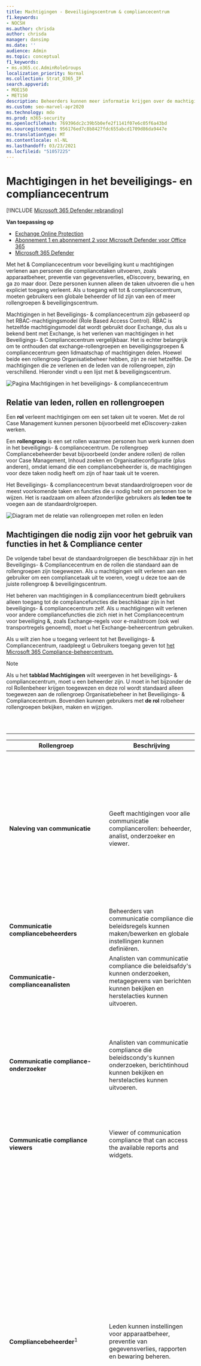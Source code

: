 ```yaml
---
title: Machtigingen - Beveiligingscentrum & compliancecentrum
f1.keywords:
- NOCSH
ms.author: chrisda
author: chrisda
manager: dansimp
ms.date: ''
audience: Admin
ms.topic: conceptual
f1_keywords:
- ms.o365.cc.AdminRoleGroups
localization_priority: Normal
ms.collection: Strat_O365_IP
search.appverid:
- MOE150
- MET150
description: Beheerders kunnen meer informatie krijgen over de machtigingen die beschikbaar zijn in het & compliancecentrum in Microsoft 365.
ms.custom: seo-marvel-apr2020
ms.technology: mdo
ms.prod: m365-security
ms.openlocfilehash: 769396dc2c39b5b0efe2f1141f07e6c05f6a43bd
ms.sourcegitcommit: 956176ed7c8b8427fdc655abcd1709d86da9447e
ms.translationtype: MT
ms.contentlocale: nl-NL
ms.lasthandoff: 03/23/2021
ms.locfileid: "51057225"
---
```

# <a name="permissions-in-the-security--compliance-center"></a>Machtigingen in het beveiligings- en compliancecentrum

[!INCLUDE [Microsoft 365 Defender rebranding](../includes/microsoft-defender-for-office.md)]

**Van toepassing op**
- [Exchange Online Protection](exchange-online-protection-overview.md)
- [Abonnement 1 en abonnement 2 voor Microsoft Defender voor Office 365](defender-for-office-365.md)
- [Microsoft 365 Defender](../defender/microsoft-365-defender.md)

Met het & Compliancecentrum voor beveiliging kunt u machtigingen verlenen aan personen die compliancetaken uitvoeren, zoals apparaatbeheer, preventie van gegevensverlies, eDiscovery, bewaring, en ga zo maar door. Deze personen kunnen alleen de taken uitvoeren die u hen expliciet toegang verleent. Als u toegang wilt tot & compliancecentrum, moeten gebruikers een globale beheerder of lid zijn van een of meer rollengroepen & beveiligingscentrum.

Machtigingen in het Beveiligings- & compliancecentrum zijn gebaseerd op het RBAC-machtigingsmodel (Role Based Access Control). RBAC is hetzelfde machtigingsmodel dat wordt gebruikt door Exchange, dus als u bekend bent met Exchange, is het verlenen van machtigingen in het Beveiligings- & Compliancecentrum vergelijkbaar. Het is echter belangrijk om te onthouden dat exchange-rollengroepen en beveiligingsgroepen & compliancecentrum geen lidmaatschap of machtigingen delen. Hoewel beide een rollengroep Organisatiebeheer hebben, zijn ze niet hetzelfde. De machtigingen die ze verlenen en de leden van de rollengroepen, zijn verschillend. Hieronder vindt u een lijst met & beveiligingscentrum.

![Pagina Machtigingen in het beveiligings- & compliancecentrum](../../media/992c20ca-e82e-497c-9c8d-6fab212deb80.png)

## <a name="relationship-of-members-roles-and-role-groups"></a>Relatie van leden, rollen en rollengroepen

Een **rol** verleent machtigingen om een set taken uit te voeren. Met de rol Case Management kunnen personen bijvoorbeeld met eDiscovery-zaken werken.

Een **rollengroep** is een set rollen waarmee personen hun werk kunnen doen in het beveiligings- & compliancecentrum. De rollengroep Compliancebeheerder bevat bijvoorbeeld (onder andere rollen) de rollen voor Case Management, Inhoud zoeken en Organisatieconfiguratie (plus anderen), omdat iemand die een compliancebeheerder is, de machtigingen voor deze taken nodig heeft om zijn of haar taak uit te voeren.

Het Beveiligings- & compliancecentrum bevat standaardrolgroepen voor de meest voorkomende taken en functies die u nodig hebt om personen toe te wijzen. Het is raadzaam om alleen afzonderlijke gebruikers als **leden toe te** voegen aan de standaardrolgroepen.

![Diagram met de relatie van rollengroepen met rollen en leden](../../media/2a16d200-968c-4755-98ec-f1862d58cb8b.png)

## <a name="permissions-needed-to-use-features-in-the-security--compliance-center"></a>Machtigingen die nodig zijn voor het gebruik van functies in het & Compliance center

De volgende tabel bevat de standaardrolgroepen die beschikbaar zijn in het Beveiligings- & Compliancecentrum en de rollen die standaard aan de rollengroepen zijn toegewezen. Als u machtigingen wilt verlenen aan een gebruiker om een compliancetaak uit te voeren, voegt u deze toe aan de juiste rollengroep & beveiligingscentrum.

Het beheren van machtigingen in & compliancecentrum biedt gebruikers alleen toegang tot de compliancefuncties die beschikbaar zijn in het beveiligings- & compliancecentrum zelf. Als u machtigingen wilt verlenen voor andere compliancefuncties die zich niet in het Compliancecentrum voor beveiliging &, zoals Exchange-regels voor e-mailstroom (ook wel transportregels genoemd), moet u het Exchange-beheercentrum gebruiken.

Als u wilt zien hoe u toegang verleent tot het Beveiligings- & Compliancecentrum, raadpleegt u Gebruikers toegang geven tot [het Microsoft 365 Compliance-beheercentrum.](grant-access-to-the-security-and-compliance-center.md)

> [!NOTE]
> Als u het **tabblad Machtigingen** wilt weergeven in het beveiligings- & compliancecentrum, moet u een beheerder zijn. U moet in het bijzonder  de rol Rollenbeheer krijgen toegewezen en  deze rol wordt standaard alleen toegewezen aan de rollengroep Organisatiebeheer in het Beveiligings- & Compliancecentrum. Bovendien kunnen gebruikers met **de rol** rolbeheer rollengroepen bekijken, maken en wijzigen.

<br><br>

****

|Rollengroep|Beschrijving|Standaardrollen toegewezen|
|---|---|---|
|**Naleving van communicatie**|Geeft machtigingen voor alle communicatie compliancerollen: beheerder, analist, onderzoeker en viewer.|Case Management <p> Communicatie compliancebeheerder <p> Communicatie compliance-analyse <p> Communicatie compliance case management <p> Communicatie compliance-onderzoek <p> Viewer voor communicatie compliance <p> Feedbackprovider voor gegevensclassificatie <p> View-Only Case|
|**Communicatie compliancebeheerders**|Beheerders van communicatie compliance die beleidsregels kunnen maken/bewerken en globale instellingen kunnen definiëren.|Communicatie compliancebeheerder <p> Communicatie compliance case management|
|**Communicatie-complianceanalisten**|Analisten van communicatie compliance die beleidsafdy's kunnen onderzoeken, metagegevens van berichten kunnen bekijken en herstelacties kunnen uitvoeren.|Communicatie compliance-analyse <p> Communicatie compliance case management|
|**Communicatie compliance-onderzoeker**|Analisten van communicatie compliance die beleidscondy's kunnen onderzoeken, berichtinhoud kunnen bekijken en herstelacties kunnen uitvoeren.|Case Management <p> Communicatie compliance-analyse <p> Communicatie compliance case management <p> Communicatie compliance-onderzoek <p> Feedbackprovider voor gegevensclassificatie <p> View-Only Case|
|**Communicatie compliance viewers**|Viewer of communication compliance that can access the available reports and widgets.|Communicatie compliance case management <p> Viewer voor communicatie compliance|
|**Compliancebeheerder**<sup>1</sup>|Leden kunnen instellingen voor apparaatbeheer, preventie van gegevensverlies, rapporten en bewaring beheren.|Case Management <p> Compliancebeheerder <p> Compliancezoekactie <p> Feedbackprovider voor gegevensclassificatie <p> Feedbackrecensor voor gegevensclassificatie <p> Apparaatbeheer <p> Disposition Management <p> DLP-compliancebeheer <p> Wacht houden <p> IB Compliance Management <p> Waarschuwingen beheren <p> Organisatieconfiguratie <p> RecordManagement <p> Bewaarbeheer <p> View-Only auditlogboeken <p> View-Only Case <p> View-Only Apparaatbeheer <p> View-Only DLP Compliance Management <p> View-Only IB Compliance Management <p> View-Only Waarschuwingen beheren <p> View-Only Geadresseerden <p> View-Only recordbeheer <p> View-Only Bewaarbeheer|
|**Compliancegegevensbeheerder**|Leden kunnen instellingen voor apparaatbeheer, gegevensbescherming, preventie van gegevensverlies, rapporten en bewaring beheren.|Compliancebeheerder <p> Compliancezoekactie <p> Apparaatbeheer <p> DLP-compliancebeheer <p> Disposition Management <p> IB Compliance Management <p> Waarschuwingen beheren <p> Organisatieconfiguratie <p> RecordManagement <p> Bewaarbeheer <p> Gevoeligheidslabelbeheerder <p> View-Only auditlogboeken <p> View-Only Apparaatbeheer <p> View-Only DLP Compliance Management <p> View-Only IB Compliance Management <p> View-Only Waarschuwingen beheren <p> View-Only Geadresseerden <p> View-Only recordbeheer <p> View-Only Bewaarbeheer|
|**Beheerders van compliancebeheer**|Het maken en wijzigen van sjabloon beheren.|Beheer van compliancebeheer <p> Compliance manager-evaluatie <p> Bijdrage compliancebeheer <p> Lezer compliancebeheer|
|**Compliance manager-beoordelaars**|Maak evaluaties, implementeert verbeteracties en werk de teststatus bij voor verbeteracties.|Compliance manager-evaluatie <p> Bijdrage compliancebeheer <p> Lezer compliancebeheer|
|**Inzenders van Compliance Manager**|Maak evaluaties en voer werk uit om verbeteracties te implementeren.|Bijdrage compliancebeheer <p> Lezer compliancebeheer|
|**Lezers van Compliance Manager**|Alle inhoud van Compliance Manager weergeven, behalve beheerdersfuncties.|Lezer compliancebeheer|
|**Inhoudsverkenner Inhoudsviewer**|Bekijk de inhoudsbestanden in Inhoudsverkenner.|Inhoudsviewer voor gegevensclassificatie|
|**Inhoudsverkenner-lijstviewer**|Alle items in Inhoudsverkenner alleen weergeven in lijstindeling.|Gegevensclassificatielijstviewer|
|**eDiscovery Manager**|Leden kunnen zoekopdrachten uitvoeren en postvakken, SharePoint Online-sites en OneDrive voor Bedrijven-locaties plaatsen. Leden kunnen ook eDiscovery-zaken maken en beheren, leden aan een zaak toevoegen en verwijderen, inhoudszoekingen maken en bewerken die zijn gekoppeld aan een zaak en toegang krijgen tot casegegevens in Advanced eDiscovery. <p> Een eDiscovery-beheerder is lid van de rollengroep eDiscovery Manager die extra machtigingen heeft gekregen. Naast de taken die een eDiscovery Manager kan uitvoeren, kan een eDiscovery-beheerder het volgende doen:<ul><li>Bekijk alle eDiscovery-zaken in de organisatie.</li><li>Beheer een eDiscovery-zaak nadat ze zichzelf hebben toevoegen als lid van de zaak.</li></ul> <p> Het primaire verschil tussen een eDiscovery Manager en een eDiscovery-beheerder is dat een eDiscovery-beheerder toegang heeft tot alle zaken die worden vermeld op de **pagina eDiscovery-zaken** in het beveiligings- & compliancecentrum. Een eDiscovery-manager heeft alleen toegang tot de zaken waar hij of zij lid van is. Zie eDiscovery-machtigingen toewijzen in het beveiligings- & compliancecentrum voor meer informatie over het maken van een gebruiker [als eDiscovery-beheerder.](../../compliance/assign-ediscovery-permissions.md)|Case Management <p> Communicatie <p> Compliancezoekactie <p> Bewaarder <p> Exporteren <p> Wacht houden <p> Voorbeeld <p> Controle <p> RMS Decrypt|
|**Algemene lezer**|Leden hebben alleen-lezen toegang tot rapporten, waarschuwingen en kunnen alle configuraties en instellingen zien.<p> Het primaire verschil tussen globale lezer en beveiligingslezer is dat een globale lezer toegang heeft tot **configuratie en instellingen.**|Beveiligingslezer <p> Gevoeligheidslabellezer <p> Servicecontroleweergave <p> View-Only auditlogboeken <p> View-Only Apparaatbeheer <p> View-Only DLP Compliance Management <p> View-Only IB Compliance Management <p> View-Only Waarschuwingen beheren <p> View-Only Geadresseerden <p> View-Only recordbeheer <p> View-Only Bewaarbeheer|
|**Insider Risk Management**|Gebruik deze rollengroep om insiderrisicobeheer voor uw organisatie in één groep te beheren. Door alle gebruikersaccounts toe te voegen voor aangewezen beheerders, analisten en onderzoeker, kunt u machtigingen voor insiderrisicobeheer configureren in één groep. Deze rollengroep bevat alle machtigingsrollen voor insiderrisicobeheer. Dit is de eenvoudigste manier om snel aan de slag te gaan met insider risk management en is een goede manier voor organisaties die geen afzonderlijke machtigingen nodig hebben die zijn gedefinieerd voor afzonderlijke groepen gebruikers.|Case Management <p> Insider Risk Management Admin <p> Insider-risicobeheeranalyse <p> Insider Risk Management Investigation <p> View-Only Case|
|**Insider-beheerders van risicobeheer**|Gebruik deze rollengroep om in eerste instantie insiderrisicobeheer te configureren en later om beheerders van insiderrisico's te scheiden in een gedefinieerde groep. Gebruikers in deze rollengroep kunnen beleidsregels voor insiderrisicobeheer, globale instellingen en rollengroeptoewijzingen maken, lezen, bijwerken en verwijderen.|Case Management <p> Insider Risk Management Admin <p> View-Only Case|
|**Analist intern risicobeheer**|Gebruik deze groep om machtigingen toe te wijzen aan gebruikers die fungeren als insiderrisicocaseanalisten. Gebruikers in deze rollengroep hebben toegang tot alle insider-risicobeheerwaarschuwingen, -gevallen- en kennisgevingssjablonen. Ze hebben geen toegang tot inhoudsverkenner voor insiderrisico's.|Case Management <p> Insider-risicobeheeranalyse <p> View-Only Case|
|**Insider Risk Management Auditors**|Auditors of insider risk management that can view the audit logs of actions performed by Analysts, Investigators and Administrators.|Insider Risk Management Audit|
|**Onderzoeker intern risicobeheer**|Gebruik deze groep om machtigingen toe te wijzen aan gebruikers die fungeren als insider-risicogegevensonderzoekers. Gebruikers in deze rollengroep hebben toegang tot alle waarschuwingen voor insiderrisicobeheer, cases, kennisgevingssjablonen en de Inhoudsverkenner voor alle gevallen.|Case Management <p> Insider Risk Management Investigation <p> View-Only Case|
|**IRM-medewerkers**|Deze rollengroep is zichtbaar, maar wordt alleen gebruikt door achtergrondservices.|Permanente bijdrage voor Insider Risk Management <p> Tijdelijke bijdrage voor Insider Risk Management|
|**MailFlow-beheerder**|Leden kunnen e-mailstroominzichten en -rapporten in het beveiligings- & bekijken. Globale beheerders kunnen gewone gebruikers aan deze groep toevoegen, maar als de gebruiker geen lid is van de Exchange-beheergroep, heeft de gebruiker geen toegang tot exchange-beheertaken.|View-Only Geadresseerden|
|**Organisatiebeheer**<sup>1</sup>|Leden kunnen machtigingen voor toegang tot functies in het Beveiligings- & Compliancecentrum beheren en ook instellingen beheren voor apparaatbeheer, preventie van gegevensverlies, rapporten en bewaring. <p> Gebruikers die geen globale beheerders zijn, moeten Exchange-beheerders zijn om te zien en actie te ondernemen op apparaten die worden beheerd door Basismobiliteit en Beveiliging voor Microsoft 365 (voorheen bekend als Mobile Device Management of MDM). <p> Globale beheerders worden automatisch toegevoegd als leden van deze rollengroep.|Auditlogboeken <p> Case Management <p> Compliancebeheerder <p> Compliancezoekactie <p> Apparaatbeheer <p> DLP-compliancebeheer <p> Wacht houden <p> IB Compliance Management <p> Waarschuwingen beheren <p> Organisatieconfiguratie <p> Quarantaine <p> RecordManagement <p> Bewaarbeheer <p> Rollenbeheer <p> Zoeken en zuiveren <p> Beveiligingsbeheerder <p> Beveiligingslezer <p> Gevoeligheidslabelbeheerder <p> Gevoeligheidslabellezer <p> Servicecontroleweergave <p> Inzender taggen <p> Tag Manager <p> Taglezer <p> View-Only auditlogboeken <p> View-Only Apparaatbeheer <p> View-Only DLP Compliance Management <p> View-Only IB Compliance Management <p> View-Only Case <p> View-Only Waarschuwingen beheren <p> View-Only Geadresseerden <p> View-Only recordbeheer <p> View-Only Bewaarbeheer|
|**Quarantainebeheerder**|Leden hebben toegang tot alle quarantaineacties. Zie Berichten en bestanden in quarantaine beheren als [beheerder in EOP](manage-quarantined-messages-and-files.md) voor meer informatie.|Quarantaine|
|**Recordbeheer**|Leden kunnen alle aspecten van recordbeheer configureren, inclusief bewaarlabels en dispositiebeoordelingen.|Disposition Management <p> RecordManagement <p> Bewaarbeheer|
|**Revisor**|Leden hebben toegang tot revisiesets in [Geavanceerde eDiscovery-zaken.](../../compliance/overview-ediscovery-20.md) Leden van deze rollengroep kunnen de lijst met zaken bekijken en openen op de **pagina eDiscovery > Advanced** in het Microsoft 365-compliancecentrum waar ze lid van zijn. Nadat de gebruiker toegang heeft tot een advanced eDiscovery-zaak, kunnen ze Sets **controleren** selecteren om toegang te krijgen tot casegegevens. Met deze rol kan de gebruiker geen voorbeeld bekijken van de resultaten van een verzamelingszoekactie die is gekoppeld aan de zaak of andere zoek- of casebeheertaken uitvoeren. Leden van deze rollengroep hebben alleen toegang tot de gegevens in een revisieset.|Controle|
|**Beveiligingsbeheerder**|Leden hebben toegang tot een aantal beveiligingsfuncties van identity protection center, Privileged Identity Management, Monitor Microsoft 365 Service Health, and Security & Compliance Center. <p> Deze rollengroep lijkt standaard geen leden te hebben. De rol Beveiligingsbeheerder van Azure Active Directory is echter toegewezen aan deze rollengroep. Daarom neemt deze rollengroep de mogelijkheden en het lidmaatschap van de rol beveiligingsbeheerder over van Azure Active Directory. <p> Als u machtigingen centraal wilt beheren, voegt u groepsleden toe en verwijdert u deze in het Azure Active Directory-beheercentrum. Zie Beheerdersrolmachtigingen in Azure Active Directory voor [meer informatie.](/azure/active-directory/users-groups-roles/directory-assign-admin-roles) Als u deze rollengroep bewerkt in het Beveiligings- & Compliancecentrum (lidmaatschap of rollen), zijn deze wijzigingen alleen van toepassing op het Beveiligings- & Compliancecentrum en niet op andere services. <p> Deze rollengroep bevat alle alleen-lezen machtigingen van de rol beveiligingslezer, plus een aantal extra beheerdersmachtigingen voor dezelfde services: Azure Information Protection, Identity Protection Center, Privileged Identity Management, Monitor Microsoft 365 Service Health, and Security & Compliance Center.|Auditlogboeken <p> Apparaatbeheer <p> DLP-compliancebeheer <p> IB Compliance Management <p> Waarschuwingen beheren <p> Quarantaine <p> Beveiligingsbeheerder <p> Gevoeligheidslabelbeheerder <p> Inzender taggen <p> Tag Manager <p> Taglezer <p> View-Only auditlogboeken <p> View-Only Apparaatbeheer <p> View-Only DLP Compliance Management <p> View-Only IB Compliance Management <p> View-Only Waarschuwingen beheren|
|**Beveiligingsoperator**|Leden kunnen beveiligingswaarschuwingen beheren en ook rapporten en instellingen van beveiligingsfuncties bekijken.|Compliancezoekactie <p> Waarschuwingen beheren <p> Beveiligingslezer <p> Inzender taggen <p> Taglezer <p> View-Only auditlogboeken <p> View-Only Apparaatbeheer <p> View-Only DLP Compliance Management <p> View-Only IB Compliance Management <p> View-Only Waarschuwingen beheren|
|**Beveiligingslezer**|Leden hebben alleen-lezen toegang tot een aantal beveiligingsfuncties van identity protection center, Privileged Identity Management, Monitor Microsoft 365 Service Health, and Security & Compliance Center. <p> Deze rollengroep lijkt standaard geen leden te hebben. De rol Beveiligingslezer van Azure Active Directory is echter toegewezen aan deze rollengroep. Daarom neemt deze rollengroep de mogelijkheden en het lidmaatschap van de beveiligingslezerrol over van Azure Active Directory. <p> Als u machtigingen centraal wilt beheren, voegt u groepsleden toe en verwijdert u deze in het Azure Active Directory-beheercentrum. Zie Beheerdersrolmachtigingen in Azure Active Directory voor [meer informatie.](/azure/active-directory/users-groups-roles/directory-assign-admin-roles) Als u deze rollengroep bewerkt in het Beveiligings- & Compliancecentrum (lidmaatschap of rollen), zijn deze wijzigingen alleen van toepassing op het Beveiligings- & Compliancecentrum en niet op andere services.|Beveiligingslezer <p> Gevoeligheidslabellezer <p> Taglezer <p> View-Only Apparaatbeheer <p> View-Only DLP Compliance Management <p> View-Only IB Compliance Management <p> View-Only Waarschuwingen beheren|
|**Service Assurance-gebruiker**|Leden hebben toegang tot de sectie Servicecontrole in het beveiligings- & Compliancecentrum. Servicecontrole biedt rapporten en documenten waarin de beveiligingspraktijken van Microsoft worden beschreven voor klantgegevens die zijn opgeslagen in Microsoft 365. Het bevat ook onafhankelijke auditrapporten van derden op Microsoft 365. Zie Servicecontrole [in het Beveiligings- & compliancecentrum voor meer informatie.](../../compliance/service-assurance.md)|Servicecontroleweergave|
|**Controle van toezicht**|Leden kunnen het beleid maken en beheren waarmee wordt bepaald welke communicatie in een organisatie moet worden beoordeeld. Zie Communicatie compliancebeleid [configureren voor uw organisatie voor meer informatie.](../../compliance/communication-compliance-configure.md)|Controlebeheerder|
|

> [!NOTE]
> <sup>1</sup> Met deze rollengroep worden leden niet de machtigingen toegewezen die nodig zijn om het auditlogboek te doorzoeken of om rapporten te gebruiken die Exchange-gegevens kunnen bevatten, zoals de DLP- of Defender voor Office 365-rapporten. Als u in het auditlogboek wilt zoeken of alle rapporten wilt weergeven, moet aan een gebruiker machtigingen zijn toegewezen in Exchange Online. Dit komt omdat de onderliggende cmdlet die wordt gebruikt om het auditlogboek te doorzoeken een Exchange Online-cmdlet is. Globale beheerders kunnen zoeken in het auditlogboek en alle rapporten weergeven omdat ze automatisch worden toegevoegd als leden van de rollengroep Organisatiebeheer in Exchange Online. Zie Het auditlogboek doorzoeken in het beveiligings- & [compliancecentrum voor meer informatie.](../../compliance/search-the-audit-log-in-security-and-compliance.md)

## <a name="roles-in-the-security--compliance-center"></a>Rollen in het beveiligings- & compliancecentrum

De volgende tabel bevat de beschikbare rollen en de rollengroepen aan welke rollen ze standaard zijn toegewezen.

De volgende rollen zijn standaard niet toegewezen aan de rollengroep Organisatiebeheer:

- Attack Simulator Admin
- Auteur van Attack Simulator Payload
- Communicatie
- Communicatie compliancebeheerder
- Communicatie compliance-analyse
- Communicatie compliance case management
- Communicatie compliance-onderzoek
- Viewer voor communicatie compliance
- Beheer van compliancebeheer
- Compliance manager-evaluatie
- Bijdrage compliancebeheer
- Lezer compliancebeheer
- Bewaarder
- Inhoudsviewer voor gegevensclassificatie
- Feedbackprovider voor gegevensclassificatie
- Feedbackrecensor voor gegevensclassificatie
- Gegevensclassificatielijstviewer
- Disposition Management
- Exporteren
- Insider Risk Management Admin
- Insider-risicobeheeranalyse
- Insider Risk Management Audit
- Insider Risk Management Investigation
- Permanente bijdrage voor Insider Risk Management
- Tijdelijke bijdrage voor Insider Risk Management
- Voorbeeld
- Controle
- RMS Decrypt
- Controlebeheerder

<br><br>

****

|Rol|Beschrijving|Standaardtoewijzingen voor rollengroep|
|---|---|---|
|**Attack Simulator Admin**|Wordt gebruikt om alle aspecten van aanvalssimulatiecampagnes te maken en te beheren.||
|**Auteur van Attack Simulator Payload**|Wordt gebruikt voor het maken en beheren van aanvalsladingen die kunnen worden geïmplementeerd door de beheerder van de aanvalssimulator.||
|**Auditlogboeken**|Schakel auditing voor de organisatie in en configureer deze, bekijk de controlerapporten van de organisatie en exporteert deze rapporten naar een bestand.|Organisatiebeheer <p> Beveiligingsbeheerder|
|**Case Management**|Maak, bewerk, verwijder en beheer de toegang tot eDiscovery-zaken.|Communicatiecompliance <p> Communicatie compliance-onderzoeker <p> Compliancebeheerder <p>eDiscovery Manager <p> Intern risicobeheer <p> Insider-beheerders van risicobeheer <p> Analist intern risicobeheer <p> Onderzoeker intern risicobeheer <p> Organisatiebeheer|
|**Communicatie**|Beheer alle communicatie met de beheerders die zijn geïdentificeerd in een advanced eDiscovery-zaak.  Maak wachtmeldingen, houd herinneringen vast en escaleert naar beheer. Houd bewaarheidsbevestiging bij van wachtbevestigingen en beheer de toegang tot de bewaarportal die door elke bewaarder in een zaak wordt gebruikt om de communicatie bij te houden voor de gevallen waarin ze zijn geïdentificeerd als een bewaarder.|eDiscovery Manager|
|**Communicatie compliancebeheerder**|Wordt gebruikt voor het beheren van beleidsregels in de functie Communicatie compliance.|Communicatiecompliance <p> Communicatie compliancebeheerders|
|**Communicatie compliance-analyse**|Wordt gebruikt voor het uitvoeren van onderzoek, het herstellen van de berichtovertredingen in de functie Communicatie compliance. Kan alleen metagegevens van berichten weergeven.|Communicatiecompliance <p> Communicatie-complianceanalisten <p> Communicatie compliance-onderzoeker|
|**Communicatie compliance case management**|Wordt gebruikt om toegang te krijgen tot communicatie compliance-zaken.|Communicatiecompliance <p> Communicatie compliancebeheerders <p> Communicatie-complianceanalisten <p> Communicatie compliance-onderzoeker <p> Communicatie compliance viewers|
|**Communicatie compliance-onderzoek**|Wordt gebruikt voor het uitvoeren van onderzoek, herstel en het controleren van berichtovertredingen in de functie Communicatie compliance. Kan metagegevens en berichten van berichten weergeven.|Communicatiecompliance <p> Communicatie compliance-onderzoeker|
|**Viewer voor communicatie compliance**|Wordt gebruikt voor toegang tot rapporten en widgets in de functie Communicatie compliance.|Communicatiecompliance <p> Communicatie compliance viewers|
|**Compliancebeheerder**|Instellingen en rapporten voor compliancefuncties weergeven en bewerken.|Compliancebeheerder <p> Compliancegegevensbeheerder <p> Organisatiebeheer|
|**Beheer van compliancebeheer**|Het maken en wijzigen van sjabloon beheren.|Beheerders van compliancebeheer|
|**Compliance manager-evaluatie**|Maak evaluaties, implementeert verbeteracties en werk de teststatus bij voor verbeteracties.|Beheerders van compliancebeheer <p> Compliance manager-beoordelaars|
|**Bijdrage compliancebeheer**|Maak evaluaties en voer werk uit om verbeteracties te implementeren.|Beheerders van compliancebeheer <p> Compliance manager-beoordelaars <p> Inzenders van Compliance Manager|
|**Lezer compliancebeheer**|Alle inhoud van Compliance Manager weergeven, behalve beheerdersfuncties.|Beheerders van compliancebeheer <p> Compliance manager-beoordelaars <p> Inzenders van Compliance Manager <p> Lezers van Compliance Manager|
|**Compliancezoekactie**|Voer zoekopdrachten uit in postvakken en krijg een schatting van de resultaten.|Compliancebeheerder <p> Compliancegegevensbeheerder <p>eDiscovery Manager <p> Organisatiebeheer <p> Beveiligingsoperator|
|**Bewaarder**|Identificeer en beheer beheerders voor Geavanceerde eDiscovery-zaken en gebruik de gegevens uit Azure Active Directory en andere bronnen om gegevensbronnen te vinden die zijn gekoppeld aan beheerders. Koppel andere gegevensbronnen, zoals postvakken, SharePoint-sites en Teams, aan bewaarders in een zaak.  Plaats een juridische greep op de gegevensbronnen die zijn gekoppeld aan bewaarders om inhoud in de context van een zaak te behouden.|eDiscovery Manager|
|**Inhoudsviewer voor gegevensclassificatie**|Weergave in-place weergave van bestanden in Inhoudsverkenner.|Inhoudsverkenner Inhoudsviewer|
|**Feedbackprovider voor gegevensclassificatie**|Hiermee kunt u feedback geven aan classificaties in inhoudsverkenner.|Communicatiecompliance <p> Communicatie compliance-onderzoeker <p> Compliancebeheerder|
|**Feedbackrecensor voor gegevensclassificatie**|Hiermee kunt u feedback van classificaties in feedbackverkenner bekijken.|Compliancebeheerder|
|**Gegevensclassificatielijstviewer**|Bekijk de lijst met bestanden in inhoudsverkenner.|Inhoudsverkenner-lijstviewer|
|**Apparaatbeheer**|Instellingen en rapporten voor apparaatbeheerfuncties weergeven en bewerken.|Compliancebeheerder <p> Compliancegegevensbeheerder <p> Organisatiebeheer <p> Beveiligingsbeheerder|
|**Disposition Management**|Beheermachtigingen voor het openen van Handmatige beschikking in het & Compliancecentrum.|Compliancebeheerder <p> Compliancegegevensbeheerder <p> Recordbeheer|
|**DLP-compliancebeheer**|Instellingen en rapporten voor DLP-beleid (Data Loss Prevention) weergeven en bewerken.|Compliancebeheerder <p> Compliancegegevensbeheerder <p> Organisatiebeheer <p> Beveiligingsbeheerder|
|**Exporteren**|Postvak en site-inhoud exporteren die wordt geretourneerd uit zoekopdrachten.|eDiscovery Manager|
|**Wacht houden**|Plaats inhoud in postvakken, sites en openbare mappen in de wacht. Wanneer u in de wacht staat, wordt een kopie van de inhoud op een veilige locatie opgeslagen. Inhoudseigenaren kunnen de oorspronkelijke inhoud nog steeds wijzigen of verwijderen.|Compliancebeheerder <p>eDiscovery Manager <p> Organisatiebeheer|
|**IB Compliance Management**|Beleidsregels voor informatiebarrière weergeven, maken, verwijderen, wijzigen en testen.|Compliancebeheerder <p> Compliancegegevensbeheerder <p> Organisatiebeheer <p> Beveiligingsbeheerder|
|**Insider Risk Management Admin**|Toegang tot insiderrisicobeheer maken, bewerken, verwijderen en beheren.|Intern risicobeheer <p> Insider-beheerders van risicobeheer|
|**Insider-risicobeheeranalyse**|Toegang tot alle insider risk management alerts, cases en notices templates.|Intern risicobeheer <p> Analist intern risicobeheer|
|**Insider Risk Management Audit**|Toestaan dat auditpaden voor Insider Risk worden bekeken.|Insider Risk Management Auditors|
|**Insider Risk Management Investigation**|Toegang tot alle waarschuwingen voor insider-risicobeheer, cases, kennisgevingssjablonen en de Inhoudsverkenner voor alle gevallen.|Intern risicobeheer <p> Onderzoeker intern risicobeheer|
|**Permanente bijdrage voor Insider Risk Management**|Deze rollengroep is zichtbaar, maar wordt alleen gebruikt door achtergrondservices.|IRM-medewerkers|
|**Tijdelijke bijdrage voor Insider Risk Management**|Deze rollengroep is zichtbaar, maar wordt alleen gebruikt door achtergrondservices.|IRM-medewerkers|
|**Waarschuwingen beheren**|Instellingen en rapporten voor waarschuwingen weergeven en bewerken.|Compliancebeheerder <p> Compliancegegevensbeheerder <p> Organisatiebeheer <p> Beveiligingsbeheerder <p> Beveiligingsoperator|
|**Organisatieconfiguratie**|Controlerapporten uitvoeren, weergeven en exporteren en compliancebeleid beheren voor DLP, apparaten en bewaring.|Compliancebeheerder <p> Compliancegegevensbeheerder <p> Organisatiebeheer|
|**Voorbeeld**|Bekijk een lijst met items die worden geretourneerd uit inhoudszoekingen en open elk item uit de lijst om de inhoud ervan weer te geven.|eDiscovery Manager|
|**Quarantaine**|Hiermee kunt u in quarantaine geplaatste e-mail weergeven en vrijgeven.|Quarantainebeheerder <p> Beveiligingsbeheerder <p> Organisatiebeheer|
|**RecordManagement**|Bekijk en bewerk de configuratie van de functie voor recordbeheer.|Compliancebeheerder <p> Compliancegegevensbeheerder <p> Organisatiebeheer <p> Recordbeheer|
|**Bewaarbeheer**|Bewaarbeleid, bewaarlabels en bewaarlabelbeleid beheren.|Compliancebeheerder <p> Compliancegegevensbeheerder <p> Organisatiebeheer <p> Recordbeheer|
|**Controle**|Met deze rol hebben gebruikers toegang tot revisiesets in geavanceerde eDiscovery-gevallen. Gebruikers aan wie deze rol is toegewezen, kunnen de lijst met zaken zien en openen op de **pagina eDiscovery > Advanced** in het Microsoft 365-compliancecentrum waar ze lid van zijn. Nadat de gebruiker toegang heeft tot een advanced eDiscovery-zaak, kunnen ze Sets **controleren** selecteren om toegang te krijgen tot casegegevens. Met deze rol kan de gebruiker geen voorbeeld bekijken van de resultaten van een verzamelingszoekactie die is gekoppeld aan de zaak of andere zoek- of casebeheertaken uitvoeren. Gebruikers met deze rol hebben alleen toegang tot de gegevens in een revisieset.|eDiscovery Manager <p> Revisor|
|**RMS Decrypt**|Ontsleutel RMS-beveiligde inhoud bij het exporteren van zoekresultaten.|eDiscovery Manager|
|**Rollenbeheer**|Beheer het lidmaatschap van rollengroepen en maak of verwijder aangepaste rollengroepen.|Organisatiebeheer|
|**Zoeken en zuiveren**|Hiermee kunnen personen gegevens bulksgewijs verwijderen die voldoen aan de criteria van een inhoudszoekactie.|Organisatiebeheer|
|**Beveiligingsbeheerder**|Bekijk en bewerk de configuratie en rapporten voor beveiligingsfuncties.|Organisatiebeheer <p> Beveiligingsbeheerder|
|**Beveiligingslezer**|Bekijk de configuratie en rapporten voor beveiligingsfuncties.|Algemene lezer <p> Organisatiebeheer <p> Beveiligingsoperator <p> Beveiligingslezer|
|**Gevoeligheidslabelbeheerder**|Gevoeligheidslabels weergeven, maken, wijzigen en verwijderen.|Compliancegegevensbeheerder <p> Organisatiebeheer <p> Beveiligingsbeheerder|
|**Gevoeligheidslabellezer**|Bekijk de configuratie en het gebruik van gevoeligheidslabels.|Algemene lezer <p> Organisatiebeheer <p> Beveiligingslezer|
|**Servicecontroleweergave**|Download de beschikbare documenten in de sectie Servicecontrole. Inhoud bevat onafhankelijke controle, compliancedocumentatie en richtlijnen voor het gebruik van Microsoft 365-functies voor het beheren van nalevings- en beveiligingsrisico's van regelgeving.|Algemene lezer <p> Organisatiebeheer <p> Service Assurance-gebruiker|
|**Controlebeheerder**|Beheer beleidsregels voor toezichtsbeoordeling, waaronder welke communicatie moet worden beoordeeld en wie de controle moet doen.|Controle van toezicht|
|**Inzender taggen**|Het lidmaatschap van bestaande gebruikerslabels weergeven en bijwerken.|Organisatiebeheer <p> Beveiligingsbeheerder <p> Beveiligingsoperator|
|**Tag Manager**|Gebruikerslabels weergeven, bijwerken, maken en verwijderen.|Organisatiebeheer <p> Beveiligingsbeheerder|
|**Taglezer**|Alleen-lezen toegang tot bestaande gebruikerslabels.|Beveiligingslezer|
|**Alleen-weergeven auditlogboeken**|Controlerapporten weergeven en exporteren. Omdat deze rapporten mogelijk gevoelige informatie bevatten, moet u deze rol alleen toewijzen aan personen met een expliciete noodzaak om deze informatie te bekijken.|Compliancebeheerder <p> Compliancegegevensbeheerder <p> Algemene lezer <p> Organisatiebeheer <p> Beveiligingsbeheerder <p> Beveiligingsoperator|
|**Alleen-weergeven-case**||Communicatiecompliance <p> Communicatie compliance-onderzoeker <p> Compliancebeheerder <p> Intern risicobeheer <p> Insider-beheerders van risicobeheer <p> Analist intern risicobeheer <p> Insider RiskManagement-onderzoeker <p> Organisatiebeheer|
|**Alleen-weergeven apparaatbeheer**|Bekijk de configuratie en rapporten voor de functie Apparaatbeheer.|Compliancebeheerder <p> Compliancegegevensbeheerder <p> Algemene lezer <p> Organisatiebeheer <p> Beveiligingsbeheerder <p> Beveiligingsoperator <p> Beveiligingslezer|
|**View-Only DLP Compliance Management**|Bekijk de instellingen en rapporten voor DLP-beleid (Data Loss Prevention).|Compliancebeheerder <p> Compliancegegevensbeheerder <p> Algemene lezer <p> Organisatiebeheer <p> Beveiligingsbeheerder <p> Beveiligingsoperator <p> Beveiligingslezer|
|**View-Only IB Compliance Management**|Bekijk de configuratie en rapporten voor de functie Informatiebarrières.|Compliancebeheerder <p> Compliancegegevensbeheerder <p> Algemene lezer <p> Organisatiebeheer <p> Beveiligingsbeheerder <p> Beveiligingsoperator <p> Beveiligingslezer|
|**Alleen-weergeven waarschuwingen beheren**|Bekijk de configuratie en rapporten voor de functie Waarschuwingen beheren.|Compliancebeheerder <p> Compliancegegevensbeheerder <p> Algemene lezer <p> Organisatiebeheer <p> Beveiligingsbeheerder <p> Beveiligingsoperator <p> Beveiligingslezer|
|**Alleen-weergeven geadresseerden**|Informatie over gebruikers en groepen weergeven.|Compliancebeheerder <p> Compliancegegevensbeheerder <p> Algemene lezer <p> MailFlow-beheerder <p> Organisatiebeheer|
|**Alleen-weergeven recordbeheer**|Bekijk de configuratie van de functie voor recordbeheer.|Compliancebeheerder <p> Compliancegegevensbeheerder <p> <p> Algemene lezer <p> Organisatiebeheer|
|**Alleen-weergeven bewaarbeheer**|Bekijk de configuratie van bewaarbeleid, bewaarlabels en bewaarlabelbeleid.|Compliancebeheerder <p> Compliancegegevensbeheerder <p> Globale beheerder <p> Organisatiebeheer|
|